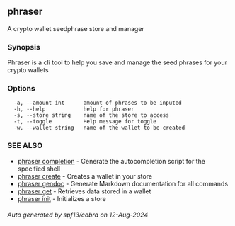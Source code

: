 ## phraser

A crypto wallet seedphrase store and manager

### Synopsis

Phraser is a cli tool to help you save and manage the seed phrases for your crypto wallets


### Options

```
  -a, --amount int      amount of phrases to be inputed
  -h, --help            help for phraser
  -s, --store string    name of the store to access
  -t, --toggle          Help message for toggle
  -w, --wallet string   name of the wallet to be created
```

### SEE ALSO

* [phraser completion](phraser_completion.md)	 - Generate the autocompletion script for the specified shell
* [phraser create](phraser_create.md)	 - Creates a wallet in your store
* [phraser gendoc](phraser_gendoc.md)	 - Generate Markdown documentation for all commands
* [phraser get](phraser_get.md)	 - Retrieves data stored in a wallet
* [phraser init](phraser_init.md)	 - Initializes a store

###### Auto generated by spf13/cobra on 12-Aug-2024
